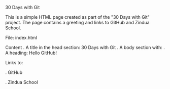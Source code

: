 30 Days with Git

This is a simple HTML page created as part of the "30 Days with Git" project. The page contains a greeting and links to GitHub and Zindua School.

File: index.html

Content
. A title in the head section: 30 Days with Git
. A body section with:
. A heading: Hello GitHub!

Links to:

. GitHub

. Zindua School
